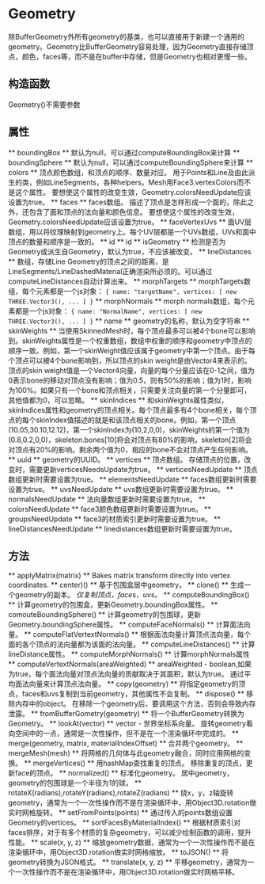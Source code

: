 # Geometry #
除BufferGeometry外所有geometry的基类，也可以直接用于新建一个通用的geometry。Geometry比BufferGeometry容易处理，因为Geometry直接存储顶点，颜色，faces等，而不是在buffer中存储，但是Geometry也相对更慢一些。
## 构造函数 ##
Geometry()不需要参数
## 属性 ##
** boundingBox **
默认为null，可以通过computeBoundingBox来计算
** boundingSphere **
默认为null，可以通过computeBoundingSphere来计算
** colors **
顶点颜色数组，和顶点的顺序、数量对应。
用于Points和Line及由此派生的类，例如LineSegments，各种helpers。Mesh用Face3.vertexColors而不是这个属性。
要想使这个属性的改变生效，Geometry.colorsNeedUpdate应该设置为true。
** faces **
faces数组。
描述了顶点是怎样形成一个面的，除此之外，还包含了面和顶点的法向量和颜色信息。
要想使这个属性的改变生效，Geometry.colorsNeedUpdate应该设置为true。
** faceVertexUvs **
面UV层数组，用以将纹理映射到geometry上。每个UV层都是一个UVs数组，UVs和面中顶点的数量和顺序是一致的。
** id **
id
** isGeometry **
检测是否为Geometry或派生自Geometry，默认为true，不应该被改变。
** lineDistances **
数组，存储Line Geometry的顶点之间的距离，是LineSegments/LineDashedMaterial正确渲染所必须的。可以通过computeLineDistances自动计算出来。
** morphTargets **
morphTargets数组，每个元素都是一个js对象：
`{ name: "targetName", vertices: [ new THREE.Vector3(), ... ] }`
** morphNormals **
morph normals数组，每个元素都是一个js对象：
`{ name: "NormalName", vertices: [ new THREE.Vector3(), ... ] }`
** name **
geometry的名称，默认为空字符串
** skinWeights **
当使用SkinnedMesh时，每个顶点最多可以被4个bone可以影响到。skinWeights属性是一个权重数组，数组中权重的顺序和geometry中顶点的顺序一致。例如，第一个skinWeight值应该属于geometry中第一个顶点。由于每个顶点可以被4个bone影响到，所以顶点的skin weight是由Vector4来表示的。
顶点的skin weight值是一个Vector4向量，向量的每个分量应该在0-1之间，值为0表示bone的移动对顶点没有影响；值为0.5，则有50%的影响；值为1时，影响为100%。如果只有一个bone和顶点相关，只需要关注向量的第一个分量即可，其他值都为0，可以忽略。
** skinIndices **
和skinWeights属性类似，skinIndices属性和geometry的顶点相关。每个顶点最多有4个bone相关，每个顶点的每个skinIndex值描述的就是和该顶点相关的bone。例如，第一个顶点(10.05,30.10,12.12)，第一个skinIndex为(10,2,0,0)，skinWeights的第一个值为(0.8,0.2,0,0)，skeleton.bones[10]将会对顶点有80%的影响，skeleton[2]将会对顶点有20%的影响。剩余两个值为0，相应的bone不会对顶点产生任何影响。
** uuid **
geometry的UUID。
** vertices **
顶点数组。
存储顶点的位置，改变时，需要更新verticesNeedsUpdate为true。
** verticesNeedUpdate **
顶点数组更新时需要设置为true。
** elementsNeedUpdate **
faces数组更新时需要设置为true。
** uvsNeedUpdate **
uvs数组更新时需要设置为true。
** normalsNeedUpdate **
法向量数组更新时需要设置为true。
** colorsNeedUpdate **
face3颜色数组更新时需要设置为true。
** groupsNeedUpdate **
face3的材质索引更新时需要设置为true。
** lineDistancesNeedUpdate **
linedistances数组更新时需要设置为true。
## 方法 ##
** applyMatrix(matrix) **
Bakes matrix transform directly into vertex coordinates.
** center)() **
基于包围盒居中geometry。
** clone() **
生成一个geometry的副本。
_仅复制顶点，faces，uvs。_
** computeBoundingBox() **
计算geometry的包围盒，更新Geometry.boundingBox属性。
** comouteBoundingSphere() **
计算geometry的包围球，更新Geometry.boundingSphere属性。
** computeFaceNormals() **
计算面法向量。
** computeFlatVertextNormals() **
根据面法向量计算顶点法向量，每个面的各个顶点的法向量都为该面的法向量。
** computeLineDistances() **
计算lineDistance属性。
** computeMorphNormals() **
计算morphNormals属性
** computeVertextNormals(areaWeighted) **
areaWeighted - boolean,如果为true，每个面法向量对顶点法向量的贡献取决于其面积，默认为true。
通过平均面法向量来计算顶点法向量。
** copy(geometry) **
将指定geometry的顶点，faces和uvs复制到当前geometry，其他属性不会复制。
** dispose() **
移除内存中的object。
在移除一个geometry后，要调用这个方法，否则会导致内存泄露。
** fromBufferGometry(geometry) **
将一个BufferGeometry转换为Geometry。
** lookAt(vector) **
vector - 世界坐标系向量。
旋转geometry看向空间中的一点，通常是一次性操作，但不是在一个渲染循环中完成的。
** merge(geometry, matrix, materialIndexOffset) **
合并两个geometry。
** mergeMesh(mesh) **
将网格的几何体与此geometry融合，同时应用网格的变换。
** mergeVertices() **
用hashMap查找重复的顶点。
移除重复的顶点，更新face的顶点。
** normalized() **
标准化geometry。
居中geometry，geometry的包围球是一个半径为1的球。
** rotateX(radians),rotateY(radians),rotateZ(radians) **
绕x，y，z轴旋转geometry，通常为一个一次性操作而不是在渲染循环中，用Object3D.rotation做实时网格旋转。
** setFromPoints(points) **
通过传入的points数组设置Geometry的vertices。
** sortFacesByMaterialIndex() **
根据材质索引对faces排序，对于有多个材质的复杂geometry，可以减少绘制函数的调用，提升性能。
** scale(x, y, z) **
缩放geometry数据，通常为一个一次性操作而不是在渲染循环中，用Object3D.rotation做实时网格缩放。
** toJSON() **
将geometry转换为JSON格式。
** translate(x, y, z) **
平移geometry，通常为一个一次性操作而不是在渲染循环中，用Object3D.rotation做实时网格平移。


